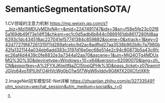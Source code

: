 # SemanticSegmentationSOTA/
1.CV领域的注意力机制
https://mp.weixin.qq.com/s?__biz=MzI5MDUyMDIxNA==&mid=2247491747&idx=3&sn=f58e5fe23c02f85a169db49f73e14ff3&chksm=ec1c0d5adb6b844c0869161db8617280fd8aa6293c1dc434518ac227041ef57741384c859882&scene=0&xtrack=1&key=042d77279f47261315f11d289afcebc9d2ac8adfbd27aa3538b962b8c7a7980b42fa1321144a034eb6add383c3197d16e0ec68e514e2c94c80873b5a43c6fcec26af4d4439c0fe8832e3a7344a12aa70&ascene=1&uin=MjQ4OTg4MDUxMQ%3D%3D&devicetype=Windows+10+x64&version=62090070&lang=zh_CN&exportkey=A%2FYXJKIwItNaZCI5topQPHk%3D&pass_ticket=z07bwmrtJGVo64voTtPlUhFO4HVcWg0bO1w5f7WgW6vlddv9G8KfX20XCfztXKfr

2.ImageNet冠军模型SE-Net详解
https://zhuanlan.zhihu.com/p/32733549?utm_source=wechat_session&utm_medium=social&s_r=0

3.



